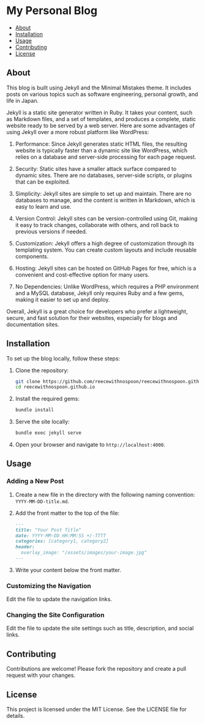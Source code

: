 # My Personal Blog

- [About](#about)
- [Installation](#installation)
- [Usage](#usage)
- [Contributing](#contributing)
- [License](#license)

## About

This blog is built using Jekyll and the Minimal Mistakes theme. It includes posts on various topics such as software engineering, personal growth, and life in Japan.

Jekyll is a static site generator written in Ruby. It takes your content, such as Markdown files, and a set of templates, and produces a complete, static website ready to be served by a web server. Here are some advantages of using Jekyll over a more robust platform like WordPress:

1. Performance: Since Jekyll generates static HTML files, the resulting website is typically faster than a dynamic site like WordPress, which relies on a database and server-side processing for each page request.

2. Security: Static sites have a smaller attack surface compared to dynamic sites. There are no databases, server-side scripts, or plugins that can be exploited.

3. Simplicity: Jekyll sites are simple to set up and maintain. There are no databases to manage, and the content is written in Markdown, which is easy to learn and use.

4. Version Control: Jekyll sites can be version-controlled using Git, making it easy to track changes, collaborate with others, and roll back to previous versions if needed.

5. Customization: Jekyll offers a high degree of customization through its templating system. You can create custom layouts and include reusable components.

6. Hosting: Jekyll sites can be hosted on GitHub Pages for free, which is a convenient and cost-effective option for many users.

7. No Dependencies: Unlike WordPress, which requires a PHP environment and a MySQL database, Jekyll only requires Ruby and a few gems, making it easier to set up and deploy.

Overall, Jekyll is a great choice for developers who prefer a lightweight, secure, and fast solution for their websites, especially for blogs and documentation sites.

## Installation

To set up the blog locally, follow these steps:

1. Clone the repository:

    ```sh
    git clone https://github.com/reecewithnospoon/reecewithnospoon.github.io.git
    cd reecewithnospoon.github.io
    ```

2. Install the required gems:

    ```sh
    bundle install
    ```

3. Serve the site locally:

    ```sh
    bundle exec jekyll serve
    ```

4. Open your browser and navigate to `http://localhost:4000`.

## Usage

### Adding a New Post

1. Create a new file in the  directory with the following naming convention: `YYYY-MM-DD-title.md`.
2. Add the front matter to the top of the file:

    ```md
    ---
    title: "Your Post Title"
    date: YYYY-MM-DD HH:MM:SS +/-TTTT
    categories: [category1, category2]
    header:
      overlay_image: "/assets/images/your-image.jpg"
    ---
    ```

3. Write your content below the front matter.

### Customizing the Navigation

Edit the  file to update the navigation links.

### Changing the Site Configuration

Edit the  file to update the site settings such as title, description, and social links.

## Contributing

Contributions are welcome! Please fork the repository and create a pull request with your changes.

## License

This project is licensed under the MIT License. See the LICENSE file for details.